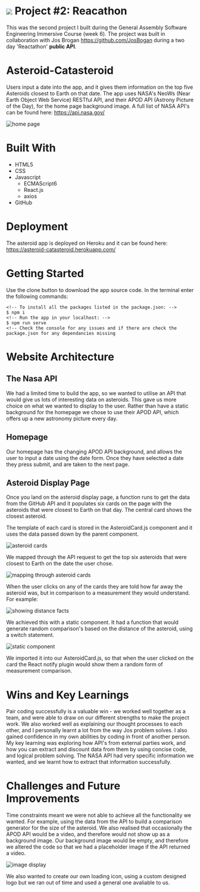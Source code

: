 # ![](https://ga-dash.s3.amazonaws.com/production/assets/logo-9f88ae6c9c3871690e33280fcf557f33.png) Project #2: Reacathon


This was the second project I built during the General Assembly Software Engineering Immersive Course (week 6). The project was built in collaboration with Jos Brogan https://github.com/JosBogan during a two day 'Reactathon' **public API**.

### <h1>Asteroid-Catasteroid</h1>

Users input a date into the app, and it gives them information on the top five Asteroids closest to Earth on that date. The app uses NASA's NeoWs (Near Earth Object Web Service) RESTful API, and their APOD API (Astrony Picture of the Day), for the home page background image. A full list of NASA API's can be found here: https://api.nasa.gov/

![home page](https://i.imgur.com/QVvvc4V.png)

**<h1>Built With</h1>**
* HTML5
* CSS
* Javascript
    * ECMAScript6
    * React.js
    * axios
* GitHub


**<h1> Deployment </h1>**
The asteroid app is deployed on Heroku and it can be found here: https://asteroid-catasteroid.herokuapp.com/

**<h1>Getting Started</h1>**
Use the clone button to download the app source code. In the terminal enter the following commands:

```
<!-- To install all the packages listed in the package.json: -->
$ npm i
<!-- Run the app in your localhost: -->
$ npm run serve
<!-- Check the console for any issues and if there are check the package.json for any dependancies missing
```  

**<h1>Website Architecture</h1>**
<h2>The Nasa API</h2>

We had a limited time to build the app, so we wanted to utilise an API that would give us lots of interesting data on asteroids. This gave us more choice on what we wanted to display to the user. Rather than have a static background for the homepage we chose to use their APOD API, which offers up a new astronomy picture every day.

<h2>Homepage</h2>
Our homepage has the changing APOD API background, and allows the user to input a date using the date form. Once they have selected a date they press submit, and are taken to the next page. 

<h2>Asteroid Display Page</h3>
Once you land on the asteroid display page, a function runs to get the data from the GitHub API and it populates six cards on the page with the asteroids that were closest to Earth on that day. The central card shows the closest asteroid.

The template of each card is stored in the AsteroidCard.js component and it uses the data passed down by the parent component.

![asteroid cards](https://i.imgur.com/p8DFXd7.png)

We mapped through the API request to get the top six asteroids that were closest to Earth on the date the user chose.

![mapping through asteroid cards](https://i.imgur.com/zk4z58E.png)

When the user clicks on any of the cards they are told how far away the asteroid was, but in comparison to a measurement they would understand. For example:

![showing distance facts](https://i.imgur.com/vcVCpzB.png)

We achieved this with a static component. It had a function that would generate random comparison's based on the distance of the asteroid, using a switch statement. 

![static component](https://i.imgur.com/XEuYQOF.png)

We imported it into our AsteroidCard.js, so that when the user clicked on the card the React notify plugin would show them a random form of measurement comparison.

<h1>Wins and Key Learnings</h1>
Pair coding successfully is a valuable win - we worked well together as a team, and were able to draw on our different strengths to make the project work. We also worked well as explaining our thought processes to each other, and I personally learnt a lot from the way Jos problem solves. I also gained confidence in my own abilities by coding in front of another person. My key learning was exploring how API's from external parties work, and how you can extract and discount data from them by using concise code, and logical problem solving. The NASA API had very specific information we wanted, and we learnt how to extract that information successfully. 

<h1>Challenges and Future Improvements</h1>

Time constraints meant we were not able to achieve all the functionality we wanted. For example, using the data from the API to build a comparison generator for the size of the asteroid. We also realised that occasionally the APOD API would be a video, and therefore would not show up as a background image. 
Our background image would be empty, and therefore we altered the code so that we had a placeholder image if the API returned a video.

![image display](https://i.imgur.com/f1dtLmq.png)

We also wanted to create our own loading icon, using a custom designed logo but we ran out of time and used a general one avaliable to us. 


